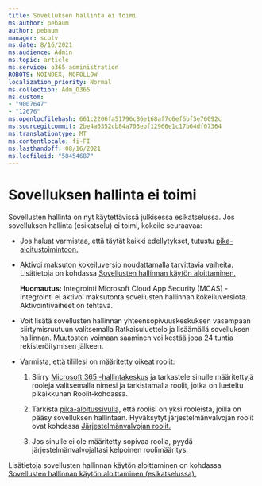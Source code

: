 ```yaml
---
title: Sovelluksen hallinta ei toimi
ms.author: pebaum
author: pebaum
manager: scotv
ms.date: 8/16/2021
ms.audience: Admin
ms.topic: article
ms.service: o365-administration
ROBOTS: NOINDEX, NOFOLLOW
localization_priority: Normal
ms.collection: Adm_O365
ms.custom:
- "9007647"
- "12676"
ms.openlocfilehash: 661c2206fa51796c86e168af7c6ef6bf5e76092c
ms.sourcegitcommit: 2be4a0352cb84a703ebf12966e1c17b64df07364
ms.translationtype: MT
ms.contentlocale: fi-FI
ms.lasthandoff: 08/16/2021
ms.locfileid: "58454687"
---
```

# <a name="app-governance-is-not-working"></a>Sovelluksen hallinta ei toimi

Sovellusten hallinta on nyt käytettävissä julkisessa esikatselussa. Jos sovelluksen hallinta (esikatselu) ei toimi, kokeile seuraavaa:

- Jos haluat varmistaa, että täytät kaikki edellytykset, tutustu [pika-aloitustoimintoon.](https://docs.microsoft.com/microsoft-365/compliance/app-governance-get-started)

- Aktivoi maksuton kokeiluversio noudattamalla tarvittavia vaiheita. Lisätietoja on kohdassa [Sovellusten hallinnan käytön aloittaminen.](https://docs.microsoft.com/microsoft-365/compliance/app-governance-get-started#add-app-governance-to-your-microsoft-365-account) 

    **Huomautus:** Integrointi Microsoft Cloud App Security (MCAS) -integrointi ei aktivoi maksutonta sovellusten hallinnan kokeiluversiota. Aktivointivaiheet on tehtävä.

- Voit lisätä sovellusten hallinnan yhteensopivuuskeskuksen vasempaan siirtymisruutuun valitsemalla Ratkaisuluettelo ja lisäämällä sovelluksen hallinnan. Muutosten voimaan saaminen voi kestää jopa 24 tuntia rekisteröitymisen jälkeen.

- Varmista, että tilillesi on määritetty oikeat roolit:

    1. Siirry [Microsoft 365 -hallintakeskus](https://admin.microsoft.com/Adminportal/Home#/users) ja tarkastele sinulle määritettyjä rooleja valitsemalla nimesi ja tarkistamalla roolit, jotka  on lueteltu pikaikkunan Roolit-kohdassa.

    1. Tarkista [pika-aloitussivulla,](https://aka.ms/appgovernancepreview) että roolisi on yksi rooleista, joilla on pääsy sovelluksen hallintaan. Hyväksytyt järjestelmänvalvojan roolit ovat kohdassa [Järjestelmänvalvojan roolit.](https://docs.microsoft.com/microsoft-365/compliance/app-governance-get-started#administrator-roles) 

    1. Jos sinulle ei ole määritetty sopivaa roolia, pyydä järjestelmänvalvojaltasi kelpoinen roolimääritys.

Lisätietoja sovellusten hallinnan käytön aloittaminen on kohdassa [Sovellusten hallinnan käytön aloittaminen (esikatselussa).](https://docs.microsoft.com/microsoft-365/compliance/app-governance-get-started)
